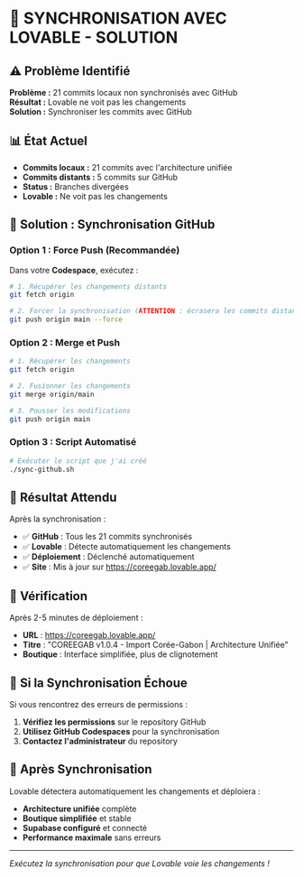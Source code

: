 # 🔄 SYNCHRONISATION AVEC LOVABLE - SOLUTION

## ⚠️ Problème Identifié

**Problème :** 21 commits locaux non synchronisés avec GitHub  
**Résultat :** Lovable ne voit pas les changements  
**Solution :** Synchroniser les commits avec GitHub  

## 📊 État Actuel

- **Commits locaux :** 21 commits avec l'architecture unifiée
- **Commits distants :** 5 commits sur GitHub
- **Status :** Branches divergées
- **Lovable :** Ne voit pas les changements

## 🚀 Solution : Synchronisation GitHub

### Option 1 : Force Push (Recommandée)

Dans votre **Codespace**, exécutez :

```bash
# 1. Récupérer les changements distants
git fetch origin

# 2. Forcer la synchronisation (ATTENTION : écrasera les commits distants)
git push origin main --force
```

### Option 2 : Merge et Push

```bash
# 1. Récupérer les changements
git fetch origin

# 2. Fusionner les changements
git merge origin/main

# 3. Pousser les modifications
git push origin main
```

### Option 3 : Script Automatisé

```bash
# Exécuter le script que j'ai créé
./sync-github.sh
```

## 🎯 Résultat Attendu

Après la synchronisation :
- ✅ **GitHub** : Tous les 21 commits synchronisés
- ✅ **Lovable** : Détecte automatiquement les changements
- ✅ **Déploiement** : Déclenché automatiquement
- ✅ **Site** : Mis à jour sur https://coreegab.lovable.app/

## 📱 Vérification

Après 2-5 minutes de déploiement :
- **URL** : https://coreegab.lovable.app/
- **Titre** : "COREEGAB v1.0.4 - Import Corée-Gabon | Architecture Unifiée"
- **Boutique** : Interface simplifiée, plus de clignotement

## 🚨 Si la Synchronisation Échoue

Si vous rencontrez des erreurs de permissions :

1. **Vérifiez les permissions** sur le repository GitHub
2. **Utilisez GitHub Codespaces** pour la synchronisation
3. **Contactez l'administrateur** du repository

## 🎉 Après Synchronisation

Lovable détectera automatiquement les changements et déploiera :
- **Architecture unifiée** complète
- **Boutique simplifiée** et stable
- **Supabase configuré** et connecté
- **Performance maximale** sans erreurs

---
*Exécutez la synchronisation pour que Lovable voie les changements !*
